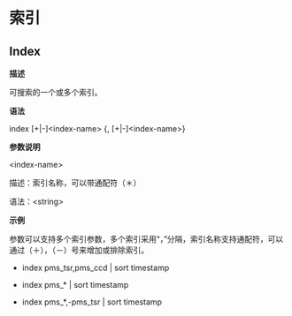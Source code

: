 # 索引

## Index

**描述**

可搜索的一个或多个索引。

**语法**

index [+|-]&lt;index-name&gt; {, [+|-]&lt;index-name&gt;}

**参数说明**

&lt;index-name&gt;

描述：索引名称，可以带通配符（＊） 

语法：&lt;string&gt;

**示例**

参数可以支持多个索引参数，多个索引采用“，”分隔，索引名称支持通配符，可以通过（＋），（－）号来增加或排除索引。

* index pms_tsr,pms_ccd | sort timestamp

* index pms_* | sort timestamp

* index pms_*,-pms_tsr | sort timestamp

